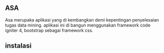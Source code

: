 ## ASA

Asa merupaka aplikasi yang di kembangkan demi kepentingan penyelesaian tugas data mining.
aplikasi ini di bangun menggunakan framework code igniter 4, bootstrap sebagai framework css.

## instalasi
